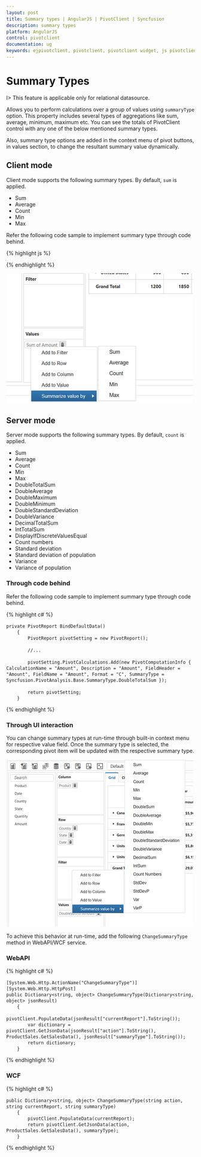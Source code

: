 ```yaml
---
layout: post
title: Summary types | AngularJS | PivotClient | Syncfusion
description: summary types
platform: AngularJS
control: pivotclient
documentation: ug
keywords: ejpivotclient, pivotclient, pivotclient widget, js pivotclient
---
```


# Summary Types

I> This feature is applicable only for relational datasource.

Allows you to perform calculations over a group of values using `summaryType` option. This property includes several types of aggregations like sum, average, minimum, maximum etc. You can see the totals of PivotClient control with any one of the below mentioned summary types. 

Also, summary type options are added in the context menu of pivot buttons, in values section, to change the resultant summary value dynamically.

## Client mode

 Client mode supports the following summary types. By default, `sum` is applied.

* Sum
* Average
* Count
* Min
* Max

Refer the following code sample to implement summary type through code behind.

{% highlight js %}

<script>
    var pivot_dataset = []; // Specify Data source
    var dataSource = {
            data: pivot_dataset,
            ///...
            values: [
                {
                    fieldName: "Amount",
                    fieldCaption: "Amount",
                    summaryType: ej.PivotAnalysis.SummaryType.Count
                },
                {
                    fieldName: "Quantity",
                    fieldCaption: "Quantity",
                    summaryType: ej.PivotAnalysis.SummaryType.Min
                }
            ]
        };
 
    angular.module("PivotGridApp",["ejangular"]).controller('PivotGridCtrl', function ($scope) 
    {
        $scope.datasource = dataSource;
    });
</script>

{% endhighlight %}

![Summary types in AngularJS pivot client client mode](Getting-Started_images/client_mode_summary.png)


## Server mode

Server mode supports the following summary types. By default, `count` is applied.

* Sum
* Average
* Count
* Min
* Max
* DoubleTotalSum
* DoubleAverage
* DoubleMaximum
* DoubleMinimum
* DoubleStandardDeviation
* DoubleVariance
* DecimalTotalSum
* IntTotalSum
* DisplayIfDiscreteValuesEqual
* Count numbers
* Standard deviation
* Standard deviation of population
* Variance
* Variance of population

### Through code behind

Refer the following code sample to implement summary type through code behind.

{% highlight c# %}

    private PivotReport BindDefaultData()
        {
            PivotReport pivotSetting = new PivotReport();

            //...

            pivotSetting.PivotCalculations.Add(new PivotComputationInfo { CalculationName = "Amount", Description = "Amount", FieldHeader = "Amount", FieldName = "Amount", Format = "C", SummaryType = Syncfusion.PivotAnalysis.Base.SummaryType.DoubleTotalSum });
          
            return pivotSetting;
        }

{% endhighlight %}

### Through UI interaction

You can change summary types at run-time through built-in context menu for respective value field. Once the summary type is selected, the corresponding pivot item will be updated with the respective summary type. 

![Summary types in AngularJS pivot client server mode](Getting-Started_images/server_mode_summary.png)

To achieve this behavior at run-time, add the following `ChangeSummaryType` method in WebAPI/WCF service. 

### WebAPI

{% highlight c# %}

    [System.Web.Http.ActionName("ChangeSummaryType")]
    [System.Web.Http.HttpPost]
    public Dictionary<string, object> ChangeSummaryType(Dictionary<string, object> jsonResult)
        {
            pivotClient.PopulateData(jsonResult["currentReport"].ToString());
            var dictionary = pivotClient.GetJsonData(jsonResult["action"].ToString(), ProductSales.GetSalesData(), jsonResult["summaryType"].ToString());
            return dictionary;
        }

{% endhighlight %}

### WCF

{% highlight c# %}

    public Dictionary<string, object> ChangeSummaryType(string action, string currentReport, string summaryType)
        {
            pivotClient.PopulateData(currentReport);
            return pivotClient.GetJsonData(action, ProductSales.GetSalesData(), summaryType);
        }

{% endhighlight %}
